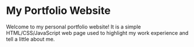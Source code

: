 # My Portfolio Website
Welcome to my personal portfolio website! It is a simple HTML/CSS/JavaScript web page used to highlight my work experience and tell a little about me.